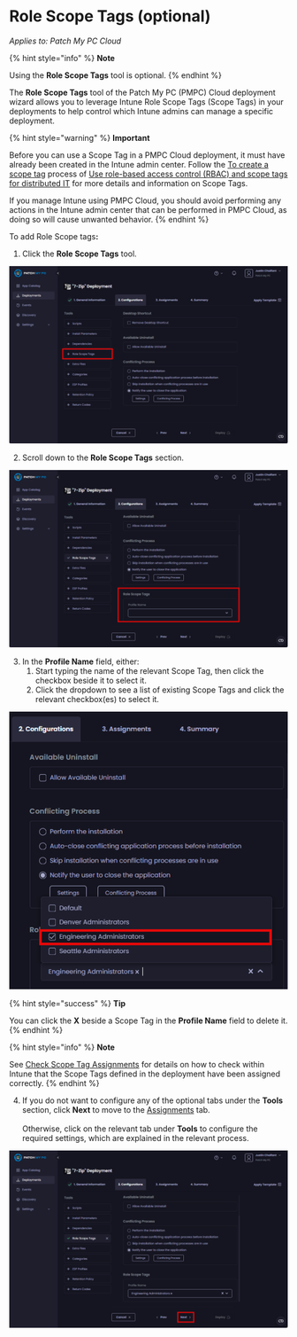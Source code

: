 # Role Scope Tags (optional)

_Applies to: Patch My PC Cloud_

{% hint style="info" %}
**Note**

Using the **Role Scope Tags** tool is optional.
{% endhint %}

The **Role Scope Tags** tool of the Patch My PC (PMPC) Cloud deployment wizard allows you to leverage Intune Role Scope Tags (Scope Tags) in your deployments to help control which Intune admins can manage a specific deployment.

{% hint style="warning" %}
**Important**

Before you can use a Scope Tag in a PMPC Cloud deployment, it must have already been created in the Intune admin center. Follow the [To create a scope tag](https://learn.microsoft.com/en-us/mem/intune/fundamentals/scope-tags#to-create-a-scope-tag) process of [Use role-based access control (RBAC) and scope tags for distributed IT](https://learn.microsoft.com/en-us/mem/intune/fundamentals/scope-tags) for more details and information on Scope Tags.

If you manage Intune using PMPC Cloud, you should avoid performing any actions in the Intune admin center that can be performed in PMPC Cloud, as doing so will cause unwanted behavior.
{% endhint %}

To add Role Scope tag&#x73;**:**

1. Click the **Role Scope Tags** tool.

![Clicking the &#x22;Role Scope Tags&#x22; tool](/_images/image-(78).png "Clicking the &#x22;Role Scope Tags&#x22; tool")

2. Scroll down to the **Role Scope Tags** section.

![Scrolling down to the “Role Scope Tags” section](/_images/image-(79).png "Scrolling down to the “Role Scope Tags” section")

3. In the **Profile Name** field, either:
   1. Start typing the name of the relevant Scope Tag, then click the checkbox beside it to select it.
   2. Click the dropdown to see a list of existing Scope Tags and click the relevant checkbox(es) to select it.

![Selecting the check boxes beside the relevant Scope Tags](/_images/image-(80).png "Selecting the check boxes beside the relevant Scope Tags")

{% hint style="success" %}
**Tip**

You can click the **X** beside a Scope Tag in the **Profile Name** field to delete it.
{% endhint %}

{% hint style="info" %}
**Note**

See [Check Scope Tag Assignments](../../../cloud-reference/intune-reference/check-scope-tag-assignments-in-intune.md) for details on how to check within Intune that the Scope Tags defined in the deployment have been assigned correctly.
{% endhint %}

4. If you do not want to configure any of the optional tabs under the **Tools** section, click **Next** to move to the [Assignments](../cloud-assignments-deployment-tab.md) tab.\
   \
   Otherwise, click on the relevant tab under **Tools** to configure the required settings, which are explained in the relevant process.

![Clicking &#x22;Next&#x22; to move to the &#x22;Assignments&#x22; page](/_images/image-(81).png "Clicking &#x22;Next&#x22; to move to the &#x22;Assignments&#x22; page")
